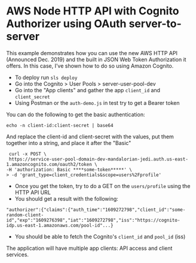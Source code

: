 # AWS Node HTTP API with Cognito Authorizer using OAuth server-to-server

This example demonstrates how you can use the new AWS HTTP API (Announced Dec. 2019) and the built in JSON Web Token Authorization it offers. In this case, I've shown how to do so using Amazon Cognito. 



- To deploy run `sls deploy`
- Go into the Cognito > User Pools > server-user-pool-dev
- Go into the "App clients" and gather the app `client_id` and `client_secret`
- Using Postman or the `auth-demo.js` in test try to get a Bearer token

You can do the following to get the basic authentication:
```
echo -n client-id:client-secret | base64
```
And replace the client-id and client-secret with the values, put them together into a string, and place it after the "Basic" 
```
 curl -x POST \
 https://service-user-pool-domain-dev-mandalorian-jedi.auth.us-east-1.amazoncognito.com/oauth2/token \
-H 'authorization: Basic ****some-token*****' \
> -d 'grant_type=client_credentials&scope=users%2Fprofile'
```

- Once you get the token, try to do a GET on the `users/profile` using the HTTP API URL
- You should get a result with the following:

```
"authorizer":{"claims":{"auth_time":"1609272798","client_id":"some-random-client-id","exp":"1609276398","iat":"1609272798","iss":"https://cognito-idp.us-east-1.amazonaws.com/pool-id"...}
```
- You should be able to fetch the Cognito's `client_id` and `pool_id` (iss)

The application will have multiple app clients: API access and client services.


